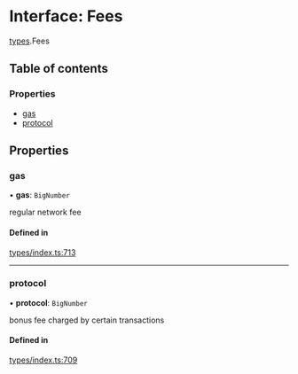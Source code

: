 # Interface: Fees

[types](../wiki/types).Fees

## Table of contents

### Properties

- [gas](../wiki/types.Fees#gas)
- [protocol](../wiki/types.Fees#protocol)

## Properties

### gas

• **gas**: `BigNumber`

regular network fee

#### Defined in

[types/index.ts:713](https://github.com/PolymathNetwork/polymesh-sdk/blob/299ce247/src/types/index.ts#L713)

___

### protocol

• **protocol**: `BigNumber`

bonus fee charged by certain transactions

#### Defined in

[types/index.ts:709](https://github.com/PolymathNetwork/polymesh-sdk/blob/299ce247/src/types/index.ts#L709)
